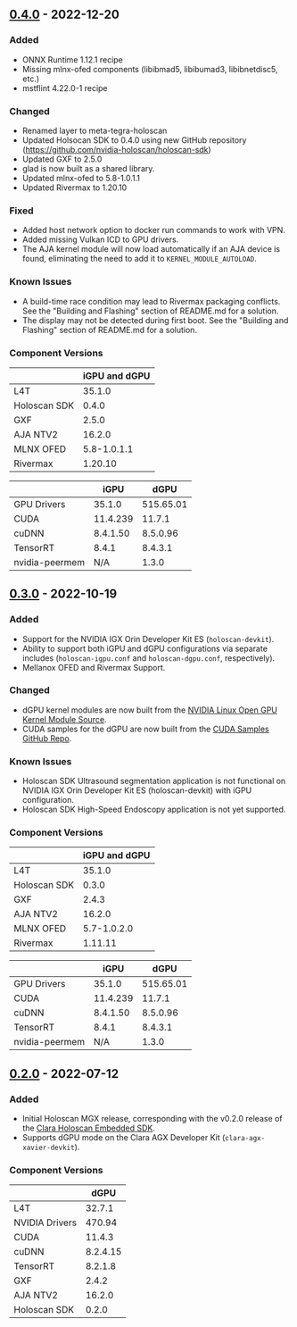 ## [0.4.0] - 2022-12-20
### Added
- ONNX Runtime 1.12.1 recipe
- Missing mlnx-ofed components (libibmad5, libibumad3, libibnetdisc5, etc.)
- mstflint 4.22.0-1 recipe

### Changed
- Renamed layer to meta-tegra-holoscan
- Updated Holsocan SDK to 0.4.0 using new GitHub repository
  (https://github.com/nvidia-holoscan/holoscan-sdk)
- Updated GXF to 2.5.0
- glad is now built as a shared library.
- Updated mlnx-ofed to 5.8-1.0.1.1
- Updated Rivermax to 1.20.10

### Fixed
- Added host network option to docker run commands to work with VPN.
- Added missing Vulkan ICD to GPU drivers.
- The AJA kernel module will now load automatically if an AJA device is
  found, eliminating the need to add it to `KERNEL_MODULE_AUTOLOAD`.

### Known Issues
- A build-time race condition may lead to Rivermax packaging conflicts.
  See the "Building and Flashing" section of README.md for a solution.
- The display may not be detected during first boot.
  See the "Building and Flashing" section of README.md for a solution.

### Component Versions
|                 | iGPU and dGPU |
| --------------- | ------------- |
| L4T             | 35.1.0        |
| Holoscan SDK    | 0.4.0         |
| GXF             | 2.5.0         |
| AJA NTV2        | 16.2.0        |
| MLNX OFED       | 5.8-1.0.1.1   |
| Rivermax        | 1.20.10       |

|                | iGPU     | dGPU      |
| -------------- | -------- | --------- |
| GPU Drivers    | 35.1.0   | 515.65.01 |
| CUDA           | 11.4.239 | 11.7.1    |
| cuDNN          | 8.4.1.50 | 8.5.0.96  |
| TensorRT       | 8.4.1    | 8.4.3.1   |
| nvidia-peermem | N/A      | 1.3.0     |


## [0.3.0] - 2022-10-19
### Added
- Support for the NVIDIA IGX Orin Developer Kit ES (`holoscan-devkit`).
- Ability to support both iGPU and dGPU configurations via separate includes
(`holoscan-igpu.conf` and `holoscan-dgpu.conf`, respectively).
- Mellanox OFED and Rivermax Support.

### Changed
- dGPU kernel modules are now built from the [NVIDIA Linux Open GPU Kernel
Module Source](https://github.com/NVIDIA/open-gpu-kernel-modules).
- CUDA samples for the dGPU are now built from the [CUDA Samples GitHub
Repo](https://github.com/NVIDIA/cuda-samples).

### Known Issues
- Holoscan SDK Ultrasound segmentation application is not functional on NVIDIA
  IGX Orin Developer Kit ES (holoscan-devkit) with iGPU configuration.
- Holoscan SDK High-Speed Endoscopy application is not yet supported.

### Component Versions
|                 | iGPU and dGPU |
| --------------- | ------------- |
| L4T             | 35.1.0        |
| Holoscan SDK    | 0.3.0         |
| GXF             | 2.4.3         |
| AJA NTV2        | 16.2.0        |
| MLNX OFED       | 5.7-1.0.2.0   |
| Rivermax        | 1.11.11       |

|                | iGPU     | dGPU      |
| -------------- | -------- | --------- |
| GPU Drivers    | 35.1.0   | 515.65.01 |
| CUDA           | 11.4.239 | 11.7.1    |
| cuDNN          | 8.4.1.50 | 8.5.0.96  |
| TensorRT       | 8.4.1    | 8.4.3.1   |
| nvidia-peermem | N/A      | 1.3.0     |


## [0.2.0] - 2022-07-12
### Added
- Initial Holoscan MGX release, corresponding with the v0.2.0 release of the
[Clara Holoscan Embedded SDK](https://github.com/NVIDIA/clara-holoscan-embedded-sdk).
- Supports dGPU mode on the Clara AGX Developer Kit (`clara-agx-xavier-devkit`).

### Component Versions
|                | dGPU     |
| -------------- | -------- |
| L4T            | 32.7.1   |
| NVIDIA Drivers | 470.94   |
| CUDA           | 11.4.3   |
| cuDNN          | 8.2.4.15 |
| TensorRT       | 8.2.1.8  |
| GXF            | 2.4.2    |
| AJA NTV2       | 16.2.0   |
| Holoscan SDK   | 0.2.0    |

[0.4.0]: https://github.com/nvidia-holoscan/meta-tegra-holoscan/compare/v0.3.0...v0.4.0
[0.3.0]: https://github.com/nvidia-holoscan/meta-tegra-holoscan/compare/v0.2.0...v0.3.0
[0.2.0]: https://github.com/nvidia-holoscan/meta-tegra-holoscan/releases/tag/v0.2.0
